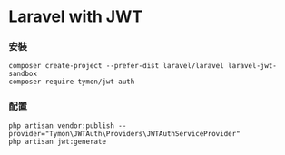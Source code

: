 # Laravel with JWT

### 安裝

```
composer create-project --prefer-dist laravel/laravel laravel-jwt-sandbox
composer require tymon/jwt-auth
```

### 配置

```
php artisan vendor:publish --provider="Tymon\JWTAuth\Providers\JWTAuthServiceProvider"
php artisan jwt:generate
```